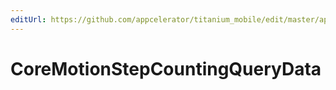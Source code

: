 ```yaml
---
editUrl: https://github.com/appcelerator/titanium_mobile/edit/master/apidoc/CoreMotion.yml
---
```

# CoreMotionStepCountingQueryData

<TypeHeader/>

<ApiDocs/>
